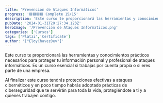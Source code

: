 ```yaml
---
title: 'Prevención de Ataques Informáticos'
progress: '🟩🟩🟩🟩 Complete 15/15'
description: 'Este curso te proporcionará las herramientas y conocimientos prácticos necesarios para proteger tu información personal y profesional de ataques informáticos.'
pubDate: '2024-01-31T20:27:34.123Z'
heroImage: '/Prevención de Ataques Informaticos.png'
categories: ['Cursos']
tags: ['Platzi','Certificate']
author: '["EloyChavezDev"]'
---
```

Este curso te proporcionará las herramientas y conocimientos prácticos necesarios para proteger tu información personal y profesional de ataques informáticos. Es un curso esencial si trabajas por cuenta propia o si eres parte de una empresa. 

Al finalizar este curso tendrás protecciones efectivas a ataques cibernéticos y en poco tiempo habrás adoptado prácticas de ciberseguridad que te servirán para toda la vida, protegiéndote a ti y a quienes trabajen contigo.
